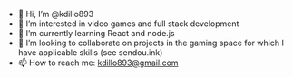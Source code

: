 - 👋 Hi, I’m @kdillo893
- 👀 I’m interested in video games and full stack development
- 🌱 I’m currently learning React and node.js
- 💞️ I’m looking to collaborate on projects in the gaming space for which I have applicable skills (see sendou.ink)
- 📫 How to reach me: kdillo893@gmail.com

<!---
kdillo893/kdillo893 is a ✨ special ✨ repository because its `README.md` (this file) appears on your GitHub profile.
You can click the Preview link to take a look at your changes.
--->
